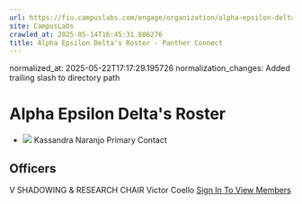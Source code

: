 ```yaml
---
url: https://fiu.campuslabs.com/engage/organization/alpha-epsilon-delta/roster/
site: CampusLabs
crawled_at: 2025-05-14T16:45:31.886276
title: Alpha Epsilon Delta's Roster - Panther Connect
---
```

normalized_at: 2025-05-22T17:17:29.195726
normalization_changes: Added trailing slash to directory path

#  Alpha Epsilon Delta's Roster 
  * ![](https://se-images.campuslabs.com/clink/images/8a3afc7d-810b-47f4-bb1d-b59a3924c1abf055c73a-6b66-4ddf-bff0-c5256bba893a.jpg?preset=small-sq)
Kassandra Naranjo
Primary Contact


##  Officers 
V
SHADOWING & RESEARCH CHAIR
Victor Coello
[Sign In To View Members](https://fiu.campuslabs.com/engage/account/login?returnUrl=/engage/organization/alpha-epsilon-delta/roster)
